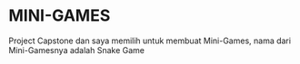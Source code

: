 # MINI-GAMES
Project Capstone dan saya memilih untuk membuat Mini-Games, nama dari Mini-Gamesnya adalah Snake Game
